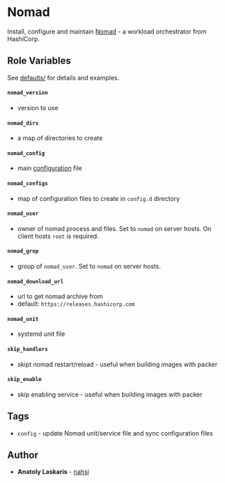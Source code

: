 # Nomad

Install, configure and maintain [Nomad](https://www.nomadproject.io) - a
workload orchestrator from HashiCorp.

## Role Variables

See [defaults/](https://github.com/nahsilabs/ansible-hashistack/blob/main/roles/nomad/defaults/)
for details and examples.

#### `nomad_version`

- version to use

#### `nomad_dirs`

- a map of directories to create

#### `nomad_config`

- main [configuration](https://www.nomadproject.io/docs/configuration) file

#### `nomad_configs`

- map of configuration files to create in `config.d` directory

#### `nomad_user`

- owner of nomad process and files. Set to `nomad` on server hosts. On client
  hosts `root` is required.

#### `nomad_grop`

- group of `nomad_user`. Set to `nomad` on server hosts.

#### `nomad_download_url`

- url to get nomad archive from
- default: `https://releases.hashicorp.com`

#### `nomad_unit`

- systemd unit file

#### `skip_handlers`

- skipt nomad restart/reload - useful when building images with packer

#### `skip_enable`

- skip enabling service - useful when building images with packer

## Tags

- `config` - update Nomad unit/service file and sync configuration files

## Author

- **Anatoly Laskaris** - [nahsi](https://github.com/nahsi)
